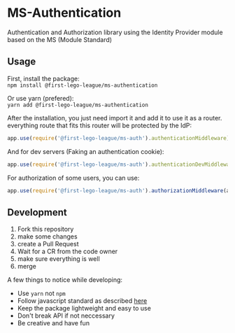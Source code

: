 # MS-Authentication

Authentication and Authorization library using the Identity Provider module based on the MS (Module Standard)

## Usage

First, install the package:  
`npm install @first-lego-league/ms-authentication`

Or use yarn (prefered):  
`yarn add @first-lego-league/ms-authentication`

After the installation, you just need import it and add it to use it as a router. everything route that fits this router will be protected by the IdP:  
```javascript
app.use(require('@first-lego-league/ms-auth').authenticationMiddleware)
```
And for dev servers (Faking an authentication cookie):
```javascript
app.use(require('@first-lego-league/ms-auth').authenticationDevMiddleware)
```
For authorization of some users, you can use:
```javascript
app.use(require('@first-lego-league/ms-auth').authorizationMiddleware(arrayOfAuthorizedUsers))
```

## Development
1. Fork this repository
2. make some changes
3. create a Pull Request
4. Wait for a CR from the code owner
5. make sure everything is well
6. merge

A few things to notice while developing:
* Use `yarn` not `npm`
* Follow javascript standard as described [here](https://standardjs.com/)
* Keep the package lightweight and easy to use
* Don't break API if not neccessary
* Be creative and have fun
